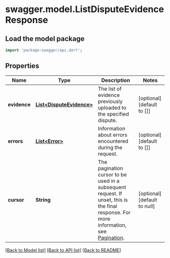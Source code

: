 # swagger.model.ListDisputeEvidenceResponse

## Load the model package
```dart
import 'package:swagger/api.dart';
```

## Properties
Name | Type | Description | Notes
------------ | ------------- | ------------- | -------------
**evidence** | [**List&lt;DisputeEvidence&gt;**](DisputeEvidence.md) | The list of evidence previously uploaded to the specified dispute. | [optional] [default to []]
**errors** | [**List&lt;Error&gt;**](Error.md) | Information about errors encountered during the request. | [optional] [default to []]
**cursor** | **String** | The pagination cursor to be used in a subsequent request. If unset, this is the final response. For more information, see [Pagination](https://developer.squareup.com/docs/build-basics/common-api-patterns/pagination). | [optional] [default to null]

[[Back to Model list]](../README.md#documentation-for-models) [[Back to API list]](../README.md#documentation-for-api-endpoints) [[Back to README]](../README.md)

